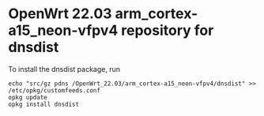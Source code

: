 OpenWrt 22.03 arm_cortex-a15_neon-vfpv4 repository for dnsdist
========

To install the dnsdist package, run

```
echo "src/gz pdns /OpenWrt_22.03/arm_cortex-a15_neon-vfpv4/dnsdist" >> /etc/opkg/customfeeds.conf
opkg update
opkg install dnsdist
```
